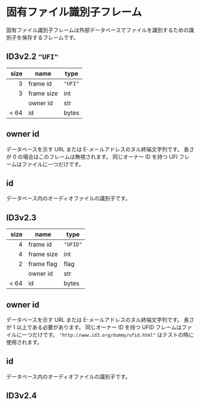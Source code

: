 # 固有ファイル識別子フレーム

固有ファイル識別子フレームは外部データベースでファイルを識別するための識別子を保存するフレームです。

## ID3v2.2 `"UFI"`

| size | name       | type    |
| ---: | ---------- | ------- |
|    3 | frame id   | `"UFI"` |
|    3 | frame size | int     |
|      | owner id   | str     |
| < 64 | id         | bytes   |

## owner id

データベースを示す URL または E-メールアドレスのヌル終端文字列です。
長さが 0 の場合はこのフレームは無視されます。
同じオーナー ID を持つ UFI フレームはファイルに一つだけです。

## id

データベース内のオーディオファイルの識別子です。

## ID3v2.3

| size | name       | type     |
| ---: | ---------- | -------- |
|    4 | frame id   | `"UFID"` |
|    4 | frame size | int      |
|    2 | frame flag | flag     |
|      | owner id   | str      |
| < 64 | id         | bytes    |

## owner id

データベースを示す URL または E-メールアドレスのヌル終端文字列です。
長さが 1 以上である必要があります。
同じオーナー ID を持つ UFID フレームはファイルに一つだけです。
`"http://www.id3.org/dummy/ufid.html"` はテストの時に使用されます。

## id

データベース内のオーディオファイルの識別子です。

## ID3v2.4
